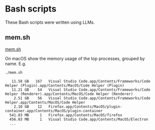 # Bash scripts

These Bash scripts were written using LLMs.

## mem.sh

[mem.sh](https://raw.githubusercontent.com/simonw/tools/refs/heads/main/python/mem.sh)

On macOS show the memory usage of the top processes, grouped by name. E.g.

```bash
./mem.sh
```
```
   11.58 GB	  167	Visual Studio Code.app/Contents/Frameworks/Code Helper (Plugin).app/Contents/MacOS/Code Helper (Plugin)
   11.21 GB	   54	Visual Studio Code.app/Contents/Frameworks/Code Helper (Renderer).app/Contents/MacOS/Code Helper (Renderer)
    2.51 GB	   56	Visual Studio Code.app/Contents/Frameworks/Code Helper.app/Contents/MacOS/Code Helper
    2.10 GB	   12	Firefox.app/Contents/MacOS/plugin-container.app/Contents/MacOS/plugin-container
  541.83 MB	    1	Firefox.app/Contents/MacOS/firefox
  456.03 MB	    1	Visual Studio Code.app/Contents/MacOS/Electron
  ...
```
